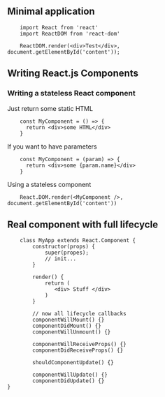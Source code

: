 ## Minimal application
```react
    import React from 'react'
    import ReactDOM from 'react-dom'
    
    ReactDOM.render(<div>Test</div>, document.getElementById('content'));
```    
## Writing React.js Components

### Writing a stateless React component

Just return some static HTML
```react
    const MyComponent = () => {
      return <div>some HTML</div>
    }
```    
If you want to have parameters
```react
    const MyComponent = (param) => {
      return <div>some {param.name}</div>
    }
```
Using a stateless component
```react
    React.DOM.render(<MyComponent />, document.getElementById('content'))
```    
## Real component with full lifecycle
```react
    class MyApp extends React.Component {
        constructor(props) {
            super(propes);
            // init...
        }
        
        render() {
            return (
               <div> Stuff </div>
            )
        }
        
        // now all lifecycle callbacks
        componentWillMount() {}
        componentDidMount() {}
        componentWillUnmount() {}
        
        componentWillReceiveProps() {}
        componentDidReceiveProps() {}
        
        shouldComponentUpdate() {}
        
        componentWillUpdate() {}
        componentDidUpdate() {}
}
```
